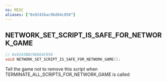 ```yaml
---
ns: MISC
aliases: ["0x9243bac96d64c050"]
---
```

## NETWORK_SET_SCRIPT_IS_SAFE_FOR_NETWORK_GAME

```c
// 0x9243BAC96D64C050
void NETWORK_SET_SCRIPT_IS_SAFE_FOR_NETWORK_GAME();
```

Tell the game not to remove this script when TERMINATE_ALL_SCRIPTS_FOR_NETWORK_GAME is called

